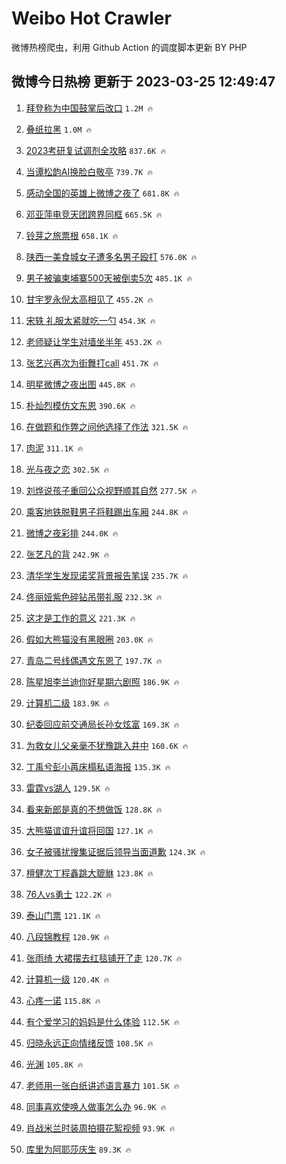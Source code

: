 # Weibo Hot Crawler 



微博热榜爬虫，利用 Github Action 的调度脚本更新 BY PHP 


## 微博今日热榜 更新于 2023-03-25 12:49:47 
1. [拜登称为中国鼓掌后改口](https://s.weibo.com/weibo?q=%23%E6%8B%9C%E7%99%BB%E7%A7%B0%E4%B8%BA%E4%B8%AD%E5%9B%BD%E9%BC%93%E6%8E%8C%E5%90%8E%E6%94%B9%E5%8F%A3%23&t=31&band_rank=1&Refer=top) `1.2M 🔥` 

1. [叠纸拉黑](https://s.weibo.com/weibo?q=%E5%8F%A0%E7%BA%B8%E6%8B%89%E9%BB%91&t=31&band_rank=2&Refer=top) `1.0M 🔥` 

1. [2023考研复试调剂全攻略](https://s.weibo.com/weibo?q=%232023%E8%80%83%E7%A0%94%E5%A4%8D%E8%AF%95%E8%B0%83%E5%89%82%E5%85%A8%E6%94%BB%E7%95%A5%23&t=31&band_rank=3&Refer=top) `837.6K 🔥` 

1. [当谭松韵AI换脸白敬亭](https://s.weibo.com/weibo?q=%23%E5%BD%93%E8%B0%AD%E6%9D%BE%E9%9F%B5AI%E6%8D%A2%E8%84%B8%E7%99%BD%E6%95%AC%E4%BA%AD%23&t=31&band_rank=4&Refer=top) `739.7K 🔥` 

1. [感动全国的英雄上微博之夜了](https://s.weibo.com/weibo?q=%23%E6%84%9F%E5%8A%A8%E5%85%A8%E5%9B%BD%E7%9A%84%E8%8B%B1%E9%9B%84%E4%B8%8A%E5%BE%AE%E5%8D%9A%E4%B9%8B%E5%A4%9C%E4%BA%86%23&t=31&band_rank=5&Refer=top) `681.8K 🔥` 

1. [邓亚萍电竞天团跨界同框](https://s.weibo.com/weibo?q=%23%E9%82%93%E4%BA%9A%E8%90%8D%E7%94%B5%E7%AB%9E%E5%A4%A9%E5%9B%A2%E8%B7%A8%E7%95%8C%E5%90%8C%E6%A1%86%23&t=31&band_rank=6&Refer=top) `665.5K 🔥` 

1. [铃芽之旅票根](https://s.weibo.com/weibo?q=%23%E9%93%83%E8%8A%BD%E4%B9%8B%E6%97%85%E7%A5%A8%E6%A0%B9%23&t=31&band_rank=7&Refer=top) `658.1K 🔥` 

1. [陕西一美食城女子遭多名男子殴打](https://s.weibo.com/weibo?q=%23%E9%99%95%E8%A5%BF%E4%B8%80%E7%BE%8E%E9%A3%9F%E5%9F%8E%E5%A5%B3%E5%AD%90%E9%81%AD%E5%A4%9A%E5%90%8D%E7%94%B7%E5%AD%90%E6%AE%B4%E6%89%93%23&t=31&band_rank=8&Refer=top) `576.0K 🔥` 

1. [男子被骗柬埔寨500天被倒卖5次](https://s.weibo.com/weibo?q=%23%E7%94%B7%E5%AD%90%E8%A2%AB%E9%AA%97%E6%9F%AC%E5%9F%94%E5%AF%A8500%E5%A4%A9%E8%A2%AB%E5%80%92%E5%8D%965%E6%AC%A1%23&t=31&band_rank=9&Refer=top) `485.1K 🔥` 

1. [甘宇罗永倪太高相见了](https://s.weibo.com/weibo?q=%23%E7%94%98%E5%AE%87%E7%BD%97%E6%B0%B8%E5%80%AA%E5%A4%AA%E9%AB%98%E7%9B%B8%E8%A7%81%E4%BA%86%23&t=31&band_rank=10&Refer=top) `455.2K 🔥` 

1. [宋轶 礼服太紧就吃一勺](https://s.weibo.com/weibo?q=%E5%AE%8B%E8%BD%B6%20%E7%A4%BC%E6%9C%8D%E5%A4%AA%E7%B4%A7%E5%B0%B1%E5%90%83%E4%B8%80%E5%8B%BA&t=31&band_rank=11&Refer=top) `454.3K 🔥` 

1. [老师疑让学生对墙坐半年](https://s.weibo.com/weibo?q=%23%E8%80%81%E5%B8%88%E7%96%91%E8%AE%A9%E5%AD%A6%E7%94%9F%E5%AF%B9%E5%A2%99%E5%9D%90%E5%8D%8A%E5%B9%B4%23&t=31&band_rank=12&Refer=top) `453.2K 🔥` 

1. [张艺兴再次为街舞打call](https://s.weibo.com/weibo?q=%23%E5%BC%A0%E8%89%BA%E5%85%B4%E5%86%8D%E6%AC%A1%E4%B8%BA%E8%A1%97%E8%88%9E%E6%89%93call%23&t=31&band_rank=13&Refer=top) `451.7K 🔥` 

1. [明星微博之夜出图](https://s.weibo.com/weibo?q=%23%E6%98%8E%E6%98%9F%E5%BE%AE%E5%8D%9A%E4%B9%8B%E5%A4%9C%E5%87%BA%E5%9B%BE%23&t=31&band_rank=14&Refer=top) `445.8K 🔥` 

1. [朴灿烈模仿文东恩](https://s.weibo.com/weibo?q=%23%E6%9C%B4%E7%81%BF%E7%83%88%E6%A8%A1%E4%BB%BF%E6%96%87%E4%B8%9C%E6%81%A9%23&t=31&band_rank=15&Refer=top) `390.6K 🔥` 

1. [在做题和作弊之间他选择了作法](https://s.weibo.com/weibo?q=%23%E5%9C%A8%E5%81%9A%E9%A2%98%E5%92%8C%E4%BD%9C%E5%BC%8A%E4%B9%8B%E9%97%B4%E4%BB%96%E9%80%89%E6%8B%A9%E4%BA%86%E4%BD%9C%E6%B3%95%23&t=31&band_rank=16&Refer=top) `321.5K 🔥` 

1. [肉泥](https://s.weibo.com/weibo?q=%E8%82%89%E6%B3%A5&t=31&band_rank=17&Refer=top) `311.1K 🔥` 

1. [光与夜之恋](https://s.weibo.com/weibo?q=%E5%85%89%E4%B8%8E%E5%A4%9C%E4%B9%8B%E6%81%8B&t=31&band_rank=18&Refer=top) `302.5K 🔥` 

1. [刘烨说孩子重回公众视野顺其自然](https://s.weibo.com/weibo?q=%23%E5%88%98%E7%83%A8%E8%AF%B4%E5%AD%A9%E5%AD%90%E9%87%8D%E5%9B%9E%E5%85%AC%E4%BC%97%E8%A7%86%E9%87%8E%E9%A1%BA%E5%85%B6%E8%87%AA%E7%84%B6%23&t=31&band_rank=19&Refer=top) `277.5K 🔥` 

1. [乘客地铁脱鞋男子将鞋踢出车厢](https://s.weibo.com/weibo?q=%23%E4%B9%98%E5%AE%A2%E5%9C%B0%E9%93%81%E8%84%B1%E9%9E%8B%E7%94%B7%E5%AD%90%E5%B0%86%E9%9E%8B%E8%B8%A2%E5%87%BA%E8%BD%A6%E5%8E%A2%23&t=31&band_rank=20&Refer=top) `244.8K 🔥` 

1. [微博之夜彩排](https://s.weibo.com/weibo?q=%23%E5%BE%AE%E5%8D%9A%E4%B9%8B%E5%A4%9C%E5%BD%A9%E6%8E%92%23&t=31&band_rank=21&Refer=top) `244.0K 🔥` 

1. [张艺凡的背](https://s.weibo.com/weibo?q=%23%E5%BC%A0%E8%89%BA%E5%87%A1%E7%9A%84%E8%83%8C%23&t=31&band_rank=22&Refer=top) `242.9K 🔥` 

1. [清华学生发现诺奖背景报告笔误](https://s.weibo.com/weibo?q=%23%E6%B8%85%E5%8D%8E%E5%AD%A6%E7%94%9F%E5%8F%91%E7%8E%B0%E8%AF%BA%E5%A5%96%E8%83%8C%E6%99%AF%E6%8A%A5%E5%91%8A%E7%AC%94%E8%AF%AF%23&t=31&band_rank=23&Refer=top) `235.7K 🔥` 

1. [佟丽娅紫色碎钻吊带礼服](https://s.weibo.com/weibo?q=%23%E4%BD%9F%E4%B8%BD%E5%A8%85%E7%B4%AB%E8%89%B2%E7%A2%8E%E9%92%BB%E5%90%8A%E5%B8%A6%E7%A4%BC%E6%9C%8D%23&t=31&band_rank=24&Refer=top) `232.3K 🔥` 

1. [这才是工作的意义](https://s.weibo.com/weibo?q=%23%E8%BF%99%E6%89%8D%E6%98%AF%E5%B7%A5%E4%BD%9C%E7%9A%84%E6%84%8F%E4%B9%89%23&t=31&band_rank=25&Refer=top) `221.3K 🔥` 

1. [假如大熊猫没有黑眼圈](https://s.weibo.com/weibo?q=%23%E5%81%87%E5%A6%82%E5%A4%A7%E7%86%8A%E7%8C%AB%E6%B2%A1%E6%9C%89%E9%BB%91%E7%9C%BC%E5%9C%88%23&t=31&band_rank=26&Refer=top) `203.0K 🔥` 

1. [青岛二号线偶遇文东恩了](https://s.weibo.com/weibo?q=%23%E9%9D%92%E5%B2%9B%E4%BA%8C%E5%8F%B7%E7%BA%BF%E5%81%B6%E9%81%87%E6%96%87%E4%B8%9C%E6%81%A9%E4%BA%86%23&t=31&band_rank=27&Refer=top) `197.7K 🔥` 

1. [陈星旭李兰迪你好星期六剧照](https://s.weibo.com/weibo?q=%23%E9%99%88%E6%98%9F%E6%97%AD%E6%9D%8E%E5%85%B0%E8%BF%AA%E4%BD%A0%E5%A5%BD%E6%98%9F%E6%9C%9F%E5%85%AD%E5%89%A7%E7%85%A7%23&t=31&band_rank=28&Refer=top) `186.9K 🔥` 

1. [计算机二级](https://s.weibo.com/weibo?q=%23%E8%AE%A1%E7%AE%97%E6%9C%BA%E4%BA%8C%E7%BA%A7%23&t=31&band_rank=29&Refer=top) `183.9K 🔥` 

1. [纪委回应前交通局长孙女炫富](https://s.weibo.com/weibo?q=%23%E7%BA%AA%E5%A7%94%E5%9B%9E%E5%BA%94%E5%89%8D%E4%BA%A4%E9%80%9A%E5%B1%80%E9%95%BF%E5%AD%99%E5%A5%B3%E7%82%AB%E5%AF%8C%23&t=31&band_rank=30&Refer=top) `169.3K 🔥` 

1. [为救女儿父亲毫不犹豫跳入井中](https://s.weibo.com/weibo?q=%23%E4%B8%BA%E6%95%91%E5%A5%B3%E5%84%BF%E7%88%B6%E4%BA%B2%E6%AF%AB%E4%B8%8D%E7%8A%B9%E8%B1%AB%E8%B7%B3%E5%85%A5%E4%BA%95%E4%B8%AD%23&t=31&band_rank=31&Refer=top) `160.6K 🔥` 

1. [丁禹兮彭小苒床榻私语海报](https://s.weibo.com/weibo?q=%23%E4%B8%81%E7%A6%B9%E5%85%AE%E5%BD%AD%E5%B0%8F%E8%8B%92%E5%BA%8A%E6%A6%BB%E7%A7%81%E8%AF%AD%E6%B5%B7%E6%8A%A5%23&t=31&band_rank=32&Refer=top) `135.3K 🔥` 

1. [雷霆vs湖人](https://s.weibo.com/weibo?q=%23%E9%9B%B7%E9%9C%86vs%E6%B9%96%E4%BA%BA%23&t=31&band_rank=33&Refer=top) `129.5K 🔥` 

1. [看来新郎是真的不想做饭](https://s.weibo.com/weibo?q=%23%E7%9C%8B%E6%9D%A5%E6%96%B0%E9%83%8E%E6%98%AF%E7%9C%9F%E7%9A%84%E4%B8%8D%E6%83%B3%E5%81%9A%E9%A5%AD%23&t=31&band_rank=34&Refer=top) `128.8K 🔥` 

1. [大熊猫谊谊升谊将回国](https://s.weibo.com/weibo?q=%23%E5%A4%A7%E7%86%8A%E7%8C%AB%E8%B0%8A%E8%B0%8A%E5%8D%87%E8%B0%8A%E5%B0%86%E5%9B%9E%E5%9B%BD%23&t=31&band_rank=35&Refer=top) `127.1K 🔥` 

1. [女子被骚扰搜集证据后领导当面道歉](https://s.weibo.com/weibo?q=%23%E5%A5%B3%E5%AD%90%E8%A2%AB%E9%AA%9A%E6%89%B0%E6%90%9C%E9%9B%86%E8%AF%81%E6%8D%AE%E5%90%8E%E9%A2%86%E5%AF%BC%E5%BD%93%E9%9D%A2%E9%81%93%E6%AD%89%23&t=31&band_rank=36&Refer=top) `124.3K 🔥` 

1. [檀健次丁程鑫跳大貔貅](https://s.weibo.com/weibo?q=%23%E6%AA%80%E5%81%A5%E6%AC%A1%E4%B8%81%E7%A8%8B%E9%91%AB%E8%B7%B3%E5%A4%A7%E8%B2%94%E8%B2%85%23&t=31&band_rank=37&Refer=top) `123.8K 🔥` 

1. [76人vs勇士](https://s.weibo.com/weibo?q=%2376%E4%BA%BAvs%E5%8B%87%E5%A3%AB%23&t=31&band_rank=38&Refer=top) `122.2K 🔥` 

1. [泰山门票](https://s.weibo.com/weibo?q=%23%E6%B3%B0%E5%B1%B1%E9%97%A8%E7%A5%A8%23&t=31&band_rank=39&Refer=top) `121.1K 🔥` 

1. [八段锦教程](https://s.weibo.com/weibo?q=%23%E5%85%AB%E6%AE%B5%E9%94%A6%E6%95%99%E7%A8%8B%23&t=31&band_rank=40&Refer=top) `120.9K 🔥` 

1. [张雨绮 大裙摆去红毯铺开了走](https://s.weibo.com/weibo?q=%E5%BC%A0%E9%9B%A8%E7%BB%AE%20%E5%A4%A7%E8%A3%99%E6%91%86%E5%8E%BB%E7%BA%A2%E6%AF%AF%E9%93%BA%E5%BC%80%E4%BA%86%E8%B5%B0&t=31&band_rank=41&Refer=top) `120.7K 🔥` 

1. [计算机一级](https://s.weibo.com/weibo?q=%E8%AE%A1%E7%AE%97%E6%9C%BA%E4%B8%80%E7%BA%A7&t=31&band_rank=42&Refer=top) `120.4K 🔥` 

1. [心疼一诺](https://s.weibo.com/weibo?q=%23%E5%BF%83%E7%96%BC%E4%B8%80%E8%AF%BA%23&t=31&band_rank=43&Refer=top) `115.8K 🔥` 

1. [有个爱学习的妈妈是什么体验](https://s.weibo.com/weibo?q=%23%E6%9C%89%E4%B8%AA%E7%88%B1%E5%AD%A6%E4%B9%A0%E7%9A%84%E5%A6%88%E5%A6%88%E6%98%AF%E4%BB%80%E4%B9%88%E4%BD%93%E9%AA%8C%23&t=31&band_rank=44&Refer=top) `112.5K 🔥` 

1. [归晓永远正向情绪反馈](https://s.weibo.com/weibo?q=%23%E5%BD%92%E6%99%93%E6%B0%B8%E8%BF%9C%E6%AD%A3%E5%90%91%E6%83%85%E7%BB%AA%E5%8F%8D%E9%A6%88%23&t=31&band_rank=45&Refer=top) `108.5K 🔥` 

1. [光渊](https://s.weibo.com/weibo?q=%23%E5%85%89%E6%B8%8A%23&t=31&band_rank=46&Refer=top) `105.8K 🔥` 

1. [老师用一张白纸讲述语言暴力](https://s.weibo.com/weibo?q=%23%E8%80%81%E5%B8%88%E7%94%A8%E4%B8%80%E5%BC%A0%E7%99%BD%E7%BA%B8%E8%AE%B2%E8%BF%B0%E8%AF%AD%E8%A8%80%E6%9A%B4%E5%8A%9B%23&t=31&band_rank=47&Refer=top) `101.5K 🔥` 

1. [同事喜欢使唤人做事怎么办](https://s.weibo.com/weibo?q=%23%E5%90%8C%E4%BA%8B%E5%96%9C%E6%AC%A2%E4%BD%BF%E5%94%A4%E4%BA%BA%E5%81%9A%E4%BA%8B%E6%80%8E%E4%B9%88%E5%8A%9E%23&t=31&band_rank=48&Refer=top) `96.9K 🔥` 

1. [肖战米兰时装周拍摄花絮视频](https://s.weibo.com/weibo?q=%23%E8%82%96%E6%88%98%E7%B1%B3%E5%85%B0%E6%97%B6%E8%A3%85%E5%91%A8%E6%8B%8D%E6%91%84%E8%8A%B1%E7%B5%AE%E8%A7%86%E9%A2%91%23&t=31&band_rank=49&Refer=top) `93.9K 🔥` 

1. [库里为阿耶莎庆生](https://s.weibo.com/weibo?q=%23%E5%BA%93%E9%87%8C%E4%B8%BA%E9%98%BF%E8%80%B6%E8%8E%8E%E5%BA%86%E7%94%9F%23&t=31&band_rank=50&Refer=top) `89.3K 🔥` 

